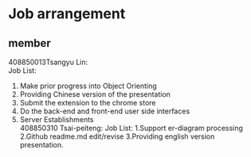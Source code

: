 # Job arrangement
## member
408850013Tsangyu Lin:  
Job List:
  1. Make prior progress into Object Orienting  
  2. Providing Chinese version of the presentation  
  3. Submit the extension to the chrome store  
  4. Do the back-end and front-end user side interfaces  
  5. Server Establishments  
408850310 Tsai-peiteng:
Job List:
  1.Support er-diagram processing 
  2.Github readme.md edit/revise 
  3.Providing english version presentation.
  

